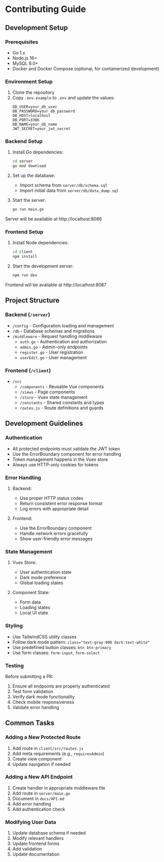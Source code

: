# Contributing Guide

## Development Setup

### Prerequisites
- Go 1.x
- Node.js 16+
- MySQL 8.0+
- Docker and Docker Compose (optional, for containerized development)

### Environment Setup

1. Clone the repository
2. Copy `.env.example` to `.env` and update the values:
   ```env
   DB_USER=your_db_user
   DB_PASSWORD=your_db_password
   DB_HOST=localhost
   DB_PORT=3306
   DB_NAME=your_db_name
   JWT_SECRET=your_jwt_secret
   ```

### Backend Setup

1. Install Go dependencies:
   ```bash
   cd server
   go mod download
   ```

2. Set up the database:
   - Import schema from `server/db/schema.sql`
   - Import initial data from `server/db/data_dump.sql`

3. Start the server:
   ```bash
   go run main.go
   ```

Server will be available at http://localhost:8086

### Frontend Setup

1. Install Node dependencies:
   ```bash
   cd client
   npm install
   ```

2. Start the development server:
   ```bash
   npm run dev
   ```

Frontend will be available at http://localhost:8087

## Project Structure

### Backend (`/server`)
- `/config` - Configuration loading and management
- `/db` - Database schemas and migrations
- `/middleware` - Request handling middleware
  - `auth.go` - Authentication and authorization
  - `admin.go` - Admin-only endpoints
  - `register.go` - User registration
  - `userEdit.go` - User management

### Frontend (`/client`)
- `/src`
  - `/components` - Reusable Vue components
  - `/views` - Page components
  - `/store` - Vuex state management
  - `/constants` - Shared constants and types
  - `routes.js` - Route definitions and guards

## Development Guidelines

### Authentication
- All protected endpoints must validate the JWT token
- Use the ErrorBoundary component for error handling
- Token management happens in the Vuex store
- Always use HTTP-only cookies for tokens

### Error Handling
1. Backend:
   - Use proper HTTP status codes
   - Return consistent error response format
   - Log errors with appropriate detail

2. Frontend:
   - Use the ErrorBoundary component
   - Handle network errors gracefully
   - Show user-friendly error messages

### State Management
1. Vuex Store:
   - User authentication state
   - Dark mode preference
   - Global loading states

2. Component State:
   - Form data
   - Loading states
   - Local UI state

### Styling
- Use TailwindCSS utility classes
- Follow dark mode pattern: `class="text-gray-900 dark:text-white"`
- Use predefined button classes: `btn btn-primary`
- Use form classes: `form-input`, `form-select`

### Testing
Before submitting a PR:
1. Ensure all endpoints are properly authenticated
2. Test form validation
3. Verify dark mode functionality
4. Check mobile responsiveness
5. Validate error handling

## Common Tasks

### Adding a New Protected Route
1. Add route in `client/src/routes.js`
2. Add meta requirements (e.g., `requiresAdmin`)
3. Create view component
4. Update navigation if needed

### Adding a New API Endpoint
1. Create handler in appropriate middleware file
2. Add route in `server/main.go`
3. Document in `docs/API.md`
4. Add error handling
5. Add authentication check

### Modifying User Data
1. Update database schema if needed
2. Modify relevant handlers
3. Update frontend forms
4. Add validation
5. Update documentation